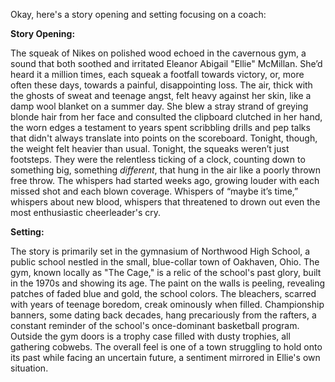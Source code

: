 Okay, here's a story opening and setting focusing on a coach:

**Story Opening:**

The squeak of Nikes on polished wood echoed in the cavernous gym, a sound that both soothed and irritated Eleanor Abigail "Ellie" McMillan.  She’d heard it a million times, each squeak a footfall towards victory, or, more often these days, towards a painful, disappointing loss.  The air, thick with the ghosts of sweat and teenage angst, felt heavy against her skin, like a damp wool blanket on a summer day.  She blew a stray strand of greying blonde hair from her face and consulted the clipboard clutched in her hand, the worn edges a testament to years spent scribbling drills and pep talks that didn't always translate into points on the scoreboard.  Tonight, though, the weight felt heavier than usual.  Tonight, the squeaks weren’t just footsteps.  They were the relentless ticking of a clock, counting down to something big, something *different*, that hung in the air like a poorly thrown free throw.  The whispers had started weeks ago, growing louder with each missed shot and each blown coverage. Whispers of “maybe it’s time,” whispers about new blood, whispers that threatened to drown out even the most enthusiastic cheerleader's cry.

**Setting:**

The story is primarily set in the gymnasium of Northwood High School, a public school nestled in the small, blue-collar town of Oakhaven, Ohio. The gym, known locally as "The Cage," is a relic of the school's past glory, built in the 1970s and showing its age.  The paint on the walls is peeling, revealing patches of faded blue and gold, the school colors.  The bleachers, scarred with years of teenage boredom, creak ominously when filled.  Championship banners, some dating back decades, hang precariously from the rafters, a constant reminder of the school's once-dominant basketball program. Outside the gym doors is a trophy case filled with dusty trophies, all gathering cobwebs. The overall feel is one of a town struggling to hold onto its past while facing an uncertain future, a sentiment mirrored in Ellie's own situation.
